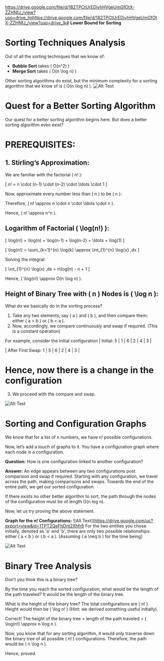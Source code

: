 https://drive.google.com/file/d/182TPCtUrEDivhHVgeUmGfOtX-ZZHNfJ_/view?usp=drive_linhttps://drive.google.com/file/d/182TPCtUrEDivhHVgeUmGfOtX-ZZHNfJ_/view?usp=drive_lk# **Lower Bound for Sorting**
# **Sorting Techniques Analysis**

Out of all the sorting techniques that we know of:

- **Bubble Sort** takes \( O(n^2) \)
- **Merge Sort** takes \( O(n \log n) \)

Other sorting algorithms do exist, but the minimum complexity for a sorting algorithm that we know of is \( O(n \log n) \).
![Alt Text](https://drive.google.com/file/d/182TPCtUrEDivhHVgeUmGfOtX-ZZHNfJ_/view?usp=sharing)
# **Quest for a Better Sorting Algorithm**

Our quest for a better sorting algorithm begins here. But does a better sorting algorithm even exist?
# **PREREQUISITES:**

## **1. Stirling’s Approximation:**

We are familiar with the factorial \( n! \):

\[ n! = n \cdot (n-1) \cdot (n-2) \cdot \ldots \cdot 1 \]

Now, approximate every number less than \( n \) to be \( n \):

Therefore, \( n! \approx n \cdot n \cdot \ldots \cdot n \).

Hence, \( n! \approx n^n \).
## **Logarithm of Factorial \( \log(n!) \):**

\[ \log(n!) = \log(n) + \log(n-1) + \log(n-2) + \ldots + \log(1) \]

\[ \log(n!) = \sum_{k=1}^{n} \log{k} \approx \int_{1}^{n} \log{x} \,dx \]

Solving the integral:

\[ \int_{1}^{n} \log(x) \,dx = n\log(n) - n + 1 \]

Hence, \( \log(n!) \approx O(n \log n) \).

## **Height of Binary Tree with \( n \) Nodes is \( \log n \):**

What do we basically do in the sorting process?

1. Take any two elements, say \( a \) and \( b \), and then compare them; either \( a < b \) or \( b < a \).
2. Now, accordingly, we compare continuously and swap if required. (This is a constant operation)

For example, consider the initial configuration
| Initial: 5 | 1 | 6 | 2 | 4 | 3 |

| After First Swap: 1 | 5 | 6 | 2 | 4 | 3 |

# Hence, now there is a change in the configuration
3. We proceed with the compare and swap.

![Alt Text](https://drive.google.com/uc?export=view&id=1DUBObkkSi5-MOKoSHPAB5udotYHPtkay)
# Sorting and Configuration Graphs

We know that for a list of n numbers, we have n! possible configurations.

Now, let’s add a touch of graphs to it. You have a configuration graph where each node is a configuration.

**Question:** How is one configuration linked to another configuration?

**Answer:** An edge appears between any two configurations post comparison and swap if required. Starting with any configuration, we travel across the path, making comparisons and swaps. Towards the end of the entire path, we get our sorted configuration.

If there exists no other better algorithm to sort, the path through the nodes of the configuration must be of length O(n log n).

Now, let us try proving the above statement.

**Graph for the n! Configurations:**
![Alt Text](https://drive.google.com/uc?export=view&id=1TPT2QeFhDnt2Xhfr8
For the two entities you chose initially, denoted as 'a' and 'b', there are only two possible relationships: either \( a < b \) or \( b < a \). [Assuming \( a \neq b \) for the time being]

![Alt Text](https://drive.google.com/uc?export=view&id=1ce7-6Jadz2t9z7NYSM94O384ypdWGf91)

# Binary Tree Analysis

Don’t you think this is a binary tree?

By the time you reach the sorted configuration, what would be the length of the path traveled? It would be the length of the binary tree.

What is the height of the binary tree? The total configurations are \( n! \). Height would then be \( \log n! \) (Hint: we derived something useful initially).

Correct! The height of the binary tree = length of the path traveled = \( \log(n!) \approx n \log n \).

Now, you know that for any sorting algorithm, it would only traverse down the binary tree of all possible \( n! \) configurations. Therefore, the path would be \( n \log n \).

Hence, proved.


